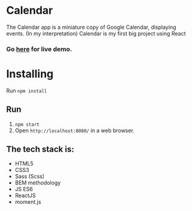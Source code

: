 # Calendar

The Calendar app is a miniature copy of Google Calendar, displaying events. (In my interpretation) Calendar is my first big project using React

### Go **[here](https://distracted-bell-a88618.netlify.app/)** for live demo.

# Installing

Run `npm install`

## Run

1. `npm start`
2. Open `http://localhost:8080/` in a web browser.

## The tech stack is:
+ HTML5
+ CSS3
+ Sass (Scss)
+ BEM methodology
+ JS ES6
+ ReactJS
+ moment.js